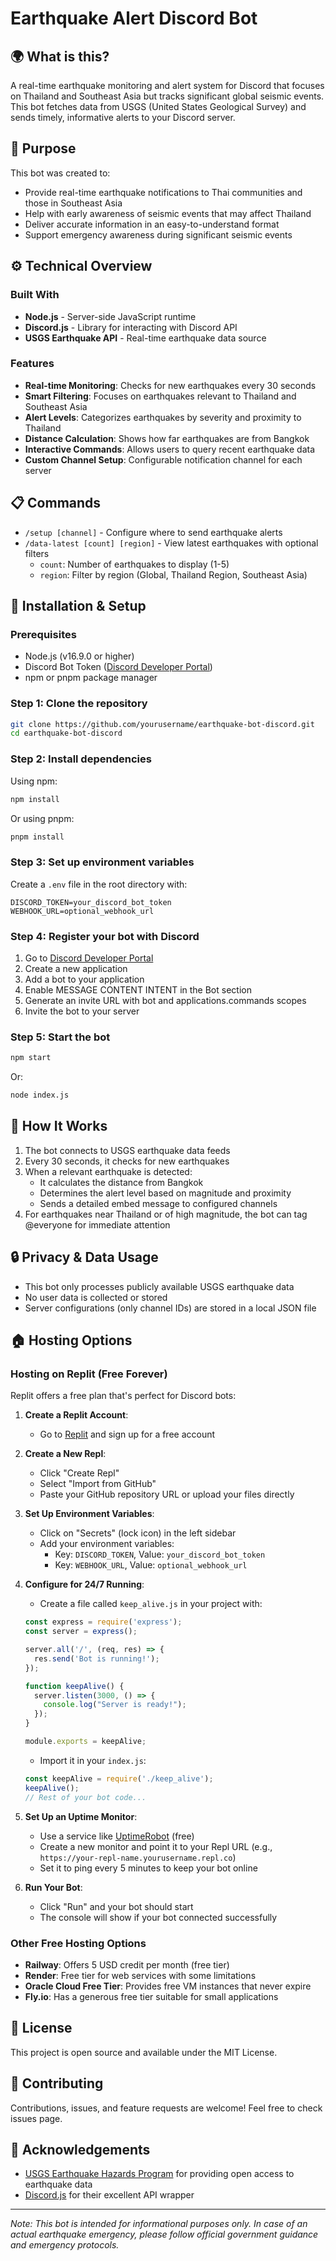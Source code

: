 # Earthquake Alert Discord Bot

## 🌍 What is this?
A real-time earthquake monitoring and alert system for Discord that focuses on Thailand and Southeast Asia but tracks significant global seismic events. This bot fetches data from USGS (United States Geological Survey) and sends timely, informative alerts to your Discord server.

## 🎯 Purpose
This bot was created to:
- Provide real-time earthquake notifications to Thai communities and those in Southeast Asia
- Help with early awareness of seismic events that may affect Thailand
- Deliver accurate information in an easy-to-understand format
- Support emergency awareness during significant seismic events

## ⚙️ Technical Overview
### Built With
- **Node.js** - Server-side JavaScript runtime
- **Discord.js** - Library for interacting with Discord API
- **USGS Earthquake API** - Real-time earthquake data source

### Features
- **Real-time Monitoring**: Checks for new earthquakes every 30 seconds
- **Smart Filtering**: Focuses on earthquakes relevant to Thailand and Southeast Asia
- **Alert Levels**: Categorizes earthquakes by severity and proximity to Thailand
- **Distance Calculation**: Shows how far earthquakes are from Bangkok
- **Interactive Commands**: Allows users to query recent earthquake data
- **Custom Channel Setup**: Configurable notification channel for each server

## 📋 Commands
- `/setup [channel]` - Configure where to send earthquake alerts
- `/data-latest [count] [region]` - View latest earthquakes with optional filters
  - `count`: Number of earthquakes to display (1-5)
  - `region`: Filter by region (Global, Thailand Region, Southeast Asia)

## 🔧 Installation & Setup

### Prerequisites
- Node.js (v16.9.0 or higher)
- Discord Bot Token ([Discord Developer Portal](https://discord.com/developers/applications))
- npm or pnpm package manager

### Step 1: Clone the repository
```bash
git clone https://github.com/yourusername/earthquake-bot-discord.git
cd earthquake-bot-discord
```

### Step 2: Install dependencies
Using npm:
```bash
npm install
```
Or using pnpm:
```bash
pnpm install
```

### Step 3: Set up environment variables
Create a `.env` file in the root directory with:
```
DISCORD_TOKEN=your_discord_bot_token
WEBHOOK_URL=optional_webhook_url
```

### Step 4: Register your bot with Discord
1. Go to [Discord Developer Portal](https://discord.com/developers/applications)
2. Create a new application
3. Add a bot to your application
4. Enable MESSAGE CONTENT INTENT in the Bot section
5. Generate an invite URL with bot and applications.commands scopes
6. Invite the bot to your server

### Step 5: Start the bot
```bash
npm start
```
Or:
```bash
node index.js
```

## 📡 How It Works
1. The bot connects to USGS earthquake data feeds
2. Every 30 seconds, it checks for new earthquakes
3. When a relevant earthquake is detected:
   - It calculates the distance from Bangkok
   - Determines the alert level based on magnitude and proximity
   - Sends a detailed embed message to configured channels
4. For earthquakes near Thailand or of high magnitude, the bot can tag @everyone for immediate attention

## 🔒 Privacy & Data Usage
- This bot only processes publicly available USGS earthquake data
- No user data is collected or stored
- Server configurations (only channel IDs) are stored in a local JSON file

## 🏠 Hosting Options
### Hosting on Replit (Free Forever)
Replit offers a free plan that's perfect for Discord bots:

1. **Create a Replit Account**:
   - Go to [Replit](https://replit.com/) and sign up for a free account

2. **Create a New Repl**:
   - Click "Create Repl"
   - Select "Import from GitHub"
   - Paste your GitHub repository URL or upload your files directly

3. **Set Up Environment Variables**:
   - Click on "Secrets" (lock icon) in the left sidebar
   - Add your environment variables:
     - Key: `DISCORD_TOKEN`, Value: `your_discord_bot_token`
     - Key: `WEBHOOK_URL`, Value: `optional_webhook_url`

4. **Configure for 24/7 Running**:
   - Create a file called `keep_alive.js` in your project with:
   ```javascript
   const express = require('express');
   const server = express();
   
   server.all('/', (req, res) => {
     res.send('Bot is running!');
   });
   
   function keepAlive() {
     server.listen(3000, () => {
       console.log("Server is ready!");
     });
   }
   
   module.exports = keepAlive;
   ```
   - Import it in your `index.js`:
   ```javascript
   const keepAlive = require('./keep_alive');
   keepAlive();
   // Rest of your bot code...
   ```
   
5. **Set Up an Uptime Monitor**:
   - Use a service like [UptimeRobot](https://uptimerobot.com/) (free)
   - Create a new monitor and point it to your Repl URL (e.g., `https://your-repl-name.yourusername.repl.co`)
   - Set it to ping every 5 minutes to keep your bot online

6. **Run Your Bot**:
   - Click "Run" and your bot should start
   - The console will show if your bot connected successfully

### Other Free Hosting Options
- **Railway**: Offers 5 USD credit per month (free tier)
- **Render**: Free tier for web services with some limitations
- **Oracle Cloud Free Tier**: Provides free VM instances that never expire
- **Fly.io**: Has a generous free tier suitable for small applications

## 📜 License
This project is open source and available under the MIT License.

## 👥 Contributing
Contributions, issues, and feature requests are welcome! Feel free to check issues page.

## 🙏 Acknowledgements
- [USGS Earthquake Hazards Program](https://earthquake.usgs.gov/) for providing open access to earthquake data
- [Discord.js](https://discord.js.org/) for their excellent API wrapper

---

*Note: This bot is intended for informational purposes only. In case of an actual earthquake emergency, please follow official government guidance and emergency protocols.*